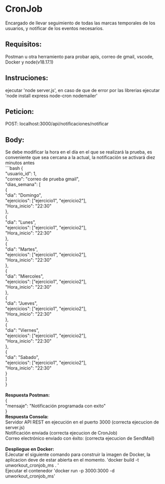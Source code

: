 # CronJob
Encargado de llevar seguimiento de todas las marcas temporales de los usuarios, y notificar de los eventos necesarios.<br>
## Requisitos: 
Postman u otra herramiento para probar apis, correo de gmail, vscode, Docker y node(v18.17.1) <br>
## Instruciones:
ejecutar 'node server.js', en caso de que de error por las librerias ejecutar 'node install express node-cron nodemailer'<br>
## Peticion: 
POST: localhost:3000/api/notificaciones/notificar<br>
## Body:
Se debe modificar la hora en el día en el que se realizará la prueba, es conveniente que sea cercana a la actual, la notificación se activará diez minutos antes<br>
    ```bash
    { <br>
        "usuario_id": 1,<br>
        "correo": "correo de prueba gmail",<br>
        "dias_semana": [<br>
            {<br>
            "dia": "Domingo",<br>
            "ejercicios": ["ejercicio1", "ejercicio2"],<br>
            "Hora_inicio": "22:30"<br>
            },<br>
            {<br>
            "dia": "Lunes",<br>
            "ejercicios": ["ejercicio1", "ejercicio2"],<br>
            "Hora_inicio": "22:30"<br>
            },<br>
            {<br>
            "dia": "Martes",<br>
            "ejercicios": ["ejercicio1", "ejercicio2"],<br>
            "Hora_inicio": "22:30"<br>
            },<br>
            {<br>
            "dia": "Miercoles",<br>
            "ejercicios": ["ejercicio1", "ejercicio2"],<br>
            "Hora_inicio": "22:30"<br>
            },<br>
            {<br>
            "dia": "Jueves",<br>
            "ejercicios": ["ejercicio1", "ejercicio2"],<br>
            "Hora_inicio": "22:30"<br>
            },<br>
            {<br>
            "dia": "Viernes",<br>
            "ejercicios": ["ejercicio1", "ejercicio2"],<br>
            "Hora_inicio": "22:30"<br>
            },<br>
            {<br>
            "dia": "Sabado",<br>
            "ejercicios": ["ejercicio1", "ejercicio2"],<br>
            "Hora_inicio": "22:30"<br>
            }<br>
        ]<br>
    }<br><br>
**Respuesta Postman:** <br>
{<br>
    "mensaje": "Notificación programada con exito"<br>
}<br>
**Respuesta Consola:** <br>
Servidor API REST en ejecución en el puerto 3000 (correcta ejecucion de server.js) <br>
Notificación enviada (correcta ejecucion de CronJob) <br>
Correo electrónico enviado con éxito: (correcta ejecucion de SendMail)<br><br>
**Despliegue en Docker:**<br>
EJecutar el siguiente comando para construir la imagen de Docker, la aplicacion deve de estar abierta en el momento. 'docker build -t unworkout_cronjob_ms . '<br>
Ejecutar el contenedor 'docker run -p 3000:3000 -d unworkout_cronjob_ms' <br>
